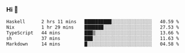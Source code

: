 ### Hi 👋

<!--START_SECTION:waka-->

```txt
Haskell      2 hrs 11 mins   ██████████░░░░░░░░░░░░░░░   40.59 %
Nix          1 hr 29 mins    ███████░░░░░░░░░░░░░░░░░░   27.53 %
TypeScript   44 mins         ███▒░░░░░░░░░░░░░░░░░░░░░   13.66 %
sh           37 mins         ███░░░░░░░░░░░░░░░░░░░░░░   11.63 %
Markdown     14 mins         █░░░░░░░░░░░░░░░░░░░░░░░░   04.58 %
```

<!--END_SECTION:waka-->
